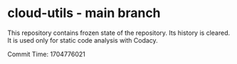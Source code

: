 # cloud-utils - main branch

This repository contains frozen state of the repository.
Its history is cleared. It is used only for static code
analysis with Codacy.

Commit Time: 1704776021